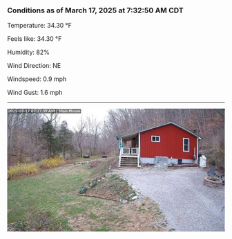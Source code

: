 ### Conditions as of March 17, 2025 at 7:32:50 AM CDT 

Temperature: 34.30 &deg;F

Feels like: 34.30 &deg;F

Humidity: 82%

Wind Direction: NE

Windspeed: 0.9 mph

Wind Gust: 1.6 mph

---

<img src="./images/latest.jpeg"/>

